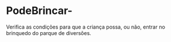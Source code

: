 # PodeBrincar-
Verifica as condições para que a criança possa, ou não, entrar no brinquedo do parque de diversões.
